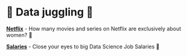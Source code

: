 # :circus_tent: Data juggling :circus_tent:

**[Netflix](https://github.com/olivilli/Analysis/tree/main/Netflix)** - How many movies and series on Netflix are exclusively about women? :dancer: 

**[Salaries](https://github.com/olivilli/Analysis/tree/main/Salaries)** - Close your eyes to big Data Science Job Salaries :see_no_evil:
